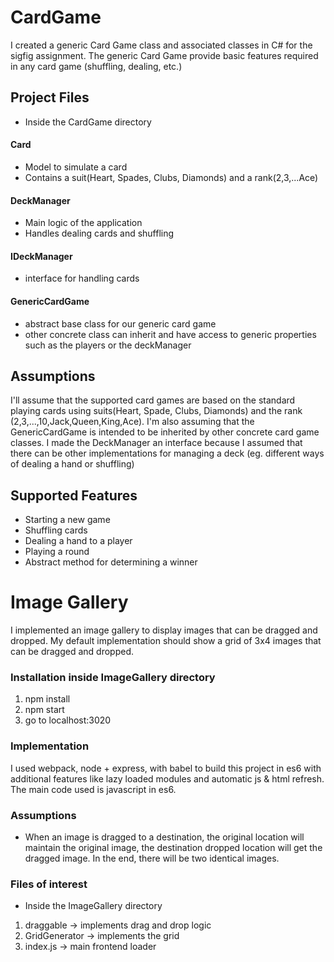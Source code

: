 # CardGame

I created a generic Card Game class and associated classes in C# for the sigfig assignment.
The generic Card Game provide basic features required in any card game (shuffling, dealing, etc.)

## Project Files

* Inside the CardGame directory

#### Card

* Model to simulate a card
* Contains a suit(Heart, Spades, Clubs, Diamonds) and a rank(2,3,...Ace)

#### DeckManager
* Main logic of the application
* Handles dealing cards and shuffling

#### IDeckManager
* interface for handling cards

#### GenericCardGame
* abstract base class for our generic card game
* other concrete class can inherit and have access to generic properties such as the  players or the deckManager


## Assumptions
I'll assume that the supported card games are based on the standard playing cards using suits(Heart, Spade, Clubs, Diamonds) and the rank (2,3,...,10,Jack,Queen,King,Ace).
I'm also assuming that the GenericCardGame is intended to be inherited by other concrete card game classes.
I made the DeckManager an interface because I assumed that there can be other implementations for managing a deck (eg. different ways of dealing a hand or shuffling)

## Supported Features

* Starting a new game
* Shuffling cards
* Dealing a hand to a player
* Playing a round
* Abstract method for determining a winner




# Image Gallery

I implemented an image gallery to display images that can be dragged and dropped.
My default implementation should show a grid of 3x4 images that can be dragged and dropped.


### Installation inside ImageGallery directory
1. npm install
2. npm start
3. go to localhost:3020

### Implementation
I used webpack, node + express, with babel to build this project in es6 with additional features like lazy loaded modules and automatic js & html refresh. The main code used is javascript in es6.


### Assumptions
* When an image is dragged to a destination, the original location will maintain the original image, the destination dropped location will get the dragged image. In the end, there will be two identical images.

### Files of interest

* Inside the ImageGallery directory

1. draggable -> implements drag and drop logic
2. GridGenerator -> implements the grid
3. index.js -> main frontend loader


